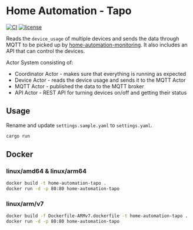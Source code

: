# Home Automation - Tapo

[![CI][ci_badge]][ci]
[![license][license_badge]][license]

Reads the `device_usage` of multiple devices and sends the data through MQTT to be picked up by [home-automation-monitoring](https://github.com/mihai-dinculescu/home-automation-monitoring).
It also includes an API that can control the devices.

Actor System consisting of:

- Coordinator Actor - makes sure that everything is running as expected
- Device Actor - reads the device usage and sends it to the MQTT Actor
- MQTT Actor - published the data to the MQTT broker
- API Actor - REST API for turning devices on/off and getting their status

## Usage

Rename and update `settings.sample.yaml` to `settings.yaml`.

```bash
cargo run
```

## Docker

### linux/amd64 & linux/arm64

```bash
docker build -t home-automation-tapo .
docker run -d -p 80:80 home-automation-tapo
```

### linux/arm/v7

```bash
docker build -f Dockerfile-ARMv7.dockerfile -t home-automation-tapo .
docker run -d -p 80:80 home-automation-tapo
```

[ci_badge]: https://github.com/mihai-dinculescu/home-automation-tapo/workflows/CI/badge.svg?branch=main
[ci]: https://github.com/mihai-dinculescu/home-automation-tapo/actions
[license_badge]: https://img.shields.io/github/license/mihai-dinculescu/home-automation-tapo
[license]: https://github.com/mihai-dinculescu/home-automation-tapo/blob/main/LICENSE
